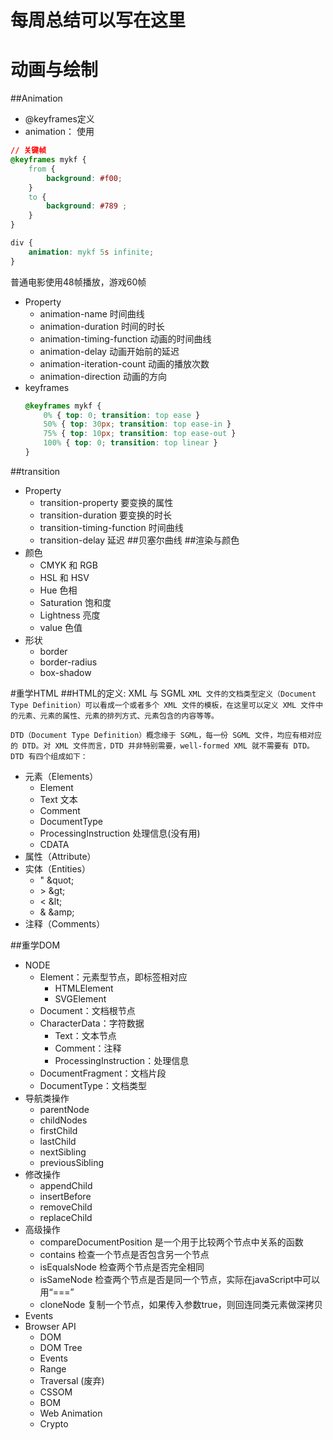 # 每周总结可以写在这里
# 动画与绘制
##Animation
- @keyframes定义
- animation： 使用
```css
// 关键帧
@keyframes mykf {
    from {
        background: #f00;
    }
    to {
        background: #789 ;
    }
}

div {
    animation: mykf 5s infinite;
}
```
普通电影使用48帧播放，游戏60帧
- Property
    - animation-name 时间曲线
    - animation-duration 时间的时长
    - animation-timing-function 动画的时间曲线
    - animation-delay 动画开始前的延迟
    - animation-iteration-count 动画的播放次数
    - animation-direction 动画的方向
- keyframes
    ```css
    @keyframes mykf {
        0% { top: 0; transition: top ease }
        50% { top: 30px; transition: top ease-in }
        75% { top: 10px; transition: top ease-out }
        100% { top: 0; transition: top linear }
    }
    ```
##transition
- Property
    - transition-property 要变换的属性
    - transition-duration 要变换的时长
    - transition-timing-function 时间曲线
    - transition-delay 延迟
##贝塞尔曲线
##渲染与颜色
- 颜色
    - CMYK 和 RGB
    - HSL 和 HSV
    - Hue 色相
    - Saturation 饱和度
    - Lightness 亮度
    - value 色值
- 形状
    - border
    - border-radius
    - box-shadow

#重学HTML
##HTML的定义: XML 与 SGML
`XML 文件的文档类型定义（Document Type Definition）可以看成一个或者多个 XML 文件的模板，在这里可以定义 XML 文件中的元素、元素的属性、元素的排列方式、元素包含的内容等等。`

`DTD（Document Type Definition）概念缘于 SGML，每一份 SGML 文件，均应有相对应的 DTD。对 XML 文件而言，DTD 并非特别需要，well-formed XML 就不需要有 DTD。DTD 有四个组成如下：`

- 元素（Elements）
    - Element
    - Text 文本
    - Comment
    - DocumentType <!Doctype html>
    - ProcessingInstruction 处理信息(没有用)
    - CDATA
- 属性（Attribute）
- 实体（Entities）
    - \" \&quot;
    - \> \&gt;
    - \< \&lt;
    - \& \&amp;
- 注释（Comments）

##重学DOM
- NODE
    - Element：元素型节点，即标签相对应
        - HTMLElement
        - SVGElement
    - Document：文档根节点
    - CharacterData：字符数据
        - Text：文本节点
        - Comment：注释
        - ProcessingInstruction：处理信息
    - DocumentFragment：文档片段
    - DocumentType：文档类型
- 导航类操作
    - parentNode
    - childNodes
    - firstChild
    - lastChild
    - nextSibling
    - previousSibling
- 修改操作
    - appendChild
    - insertBefore
    - removeChild
    - replaceChild
- 高级操作
    - compareDocumentPosition 是一个用于比较两个节点中关系的函数
    - contains 检查一个节点是否包含另一个节点
    - isEqualsNode 检查两个节点是否完全相同
    - isSameNode 检查两个节点是否是同一个节点，实际在javaScript中可以用“===”
    - cloneNode 复制一个节点，如果传入参数true，则回连同类元素做深拷贝
- Events
- Browser API
    - DOM
    - DOM Tree
    - Events
    - Range
    - Traversal (废弃)
    - CSSOM
    - BOM
    - Web Animation
    - Crypto